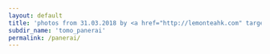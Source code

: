 ```yaml
---
layout: default
title: 'photos from 31.03.2018 by <a href="http://lemonteahk.com" target="_blank">Tomo Panerai</a>'
subdir_name: 'tomo_panerai'
permalink: /panerai/
---
```

